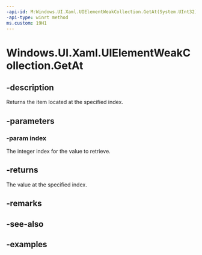 ```yaml
---
-api-id: M:Windows.UI.Xaml.UIElementWeakCollection.GetAt(System.UInt32)
-api-type: winrt method
ms.custom: 19H1
---
```


<!-- Method syntax.
public UIElement UIElementWeakCollection.GetAt(UInt32 index)
-->

# Windows.UI.Xaml.UIElementWeakCollection.GetAt

## -description

Returns the item located at the specified index.



## -parameters
### -param index

The integer index for the value to retrieve.

## -returns

The value at the specified index.

## -remarks

## -see-also

## -examples

